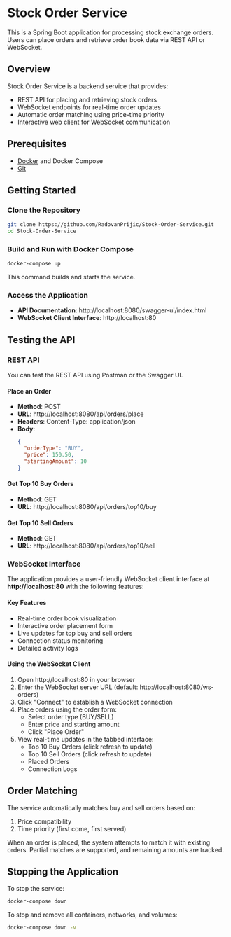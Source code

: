 # Stock Order Service

This is a Spring Boot application for processing stock exchange orders. Users can place orders and retrieve order book data via REST API or WebSocket.

## Overview

Stock Order Service is a backend service that provides:
- REST API for placing and retrieving stock orders
- WebSocket endpoints for real-time order updates
- Automatic order matching using price-time priority
- Interactive web client for WebSocket communication

## Prerequisites

- [Docker](https://www.docker.com/get-started) and Docker Compose
- [Git](https://git-scm.com/downloads)

## Getting Started

### Clone the Repository

```bash
git clone https://github.com/RadovanPrijic/Stock-Order-Service.git
cd Stock-Order-Service
```

### Build and Run with Docker Compose

```bash
docker-compose up
```

This command builds and starts the service.

### Access the Application

- **API Documentation**: http://localhost:8080/swagger-ui/index.html
- **WebSocket Client Interface**: http://localhost:80

## Testing the API

### REST API

You can test the REST API using Postman or the Swagger UI.

#### Place an Order
- **Method**: POST
- **URL**: http://localhost:8080/api/orders/place
- **Headers**: Content-Type: application/json
- **Body**:
  ```json
  {
    "orderType": "BUY",
    "price": 150.50,
    "startingAmount": 10
  }
  ```

#### Get Top 10 Buy Orders
- **Method**: GET
- **URL**: http://localhost:8080/api/orders/top10/buy

#### Get Top 10 Sell Orders
- **Method**: GET
- **URL**: http://localhost:8080/api/orders/top10/sell

### WebSocket Interface

The application provides a user-friendly WebSocket client interface at **http://localhost:80** with the following features:

#### Key Features
- Real-time order book visualization
- Interactive order placement form
- Live updates for top buy and sell orders
- Connection status monitoring
- Detailed activity logs

#### Using the WebSocket Client
1. Open http://localhost:80 in your browser
2. Enter the WebSocket server URL (default: http://localhost:8080/ws-orders)
3. Click "Connect" to establish a WebSocket connection
4. Place orders using the order form:
   - Select order type (BUY/SELL)
   - Enter price and starting amount
   - Click "Place Order"
5. View real-time updates in the tabbed interface:
   - Top 10 Buy Orders (click refresh to update)
   - Top 10 Sell Orders (click refresh to update)
   - Placed Orders
   - Connection Logs

## Order Matching

The service automatically matches buy and sell orders based on:
1. Price compatibility
2. Time priority (first come, first served)

When an order is placed, the system attempts to match it with existing orders. Partial matches are supported, and remaining amounts are tracked.

## Stopping the Application

To stop the service:
```bash
docker-compose down
```

To stop and remove all containers, networks, and volumes:
```bash
docker-compose down -v
```
